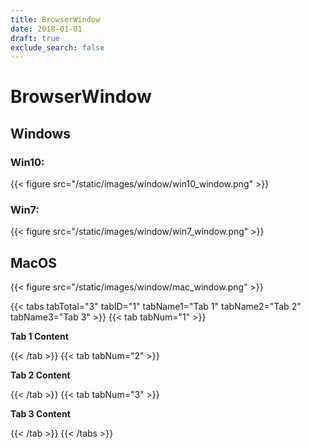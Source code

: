 ```yaml
---
title: BrowserWindow
date: 2018-01-01
draft: true
exclude_search: false
---
```


# BrowserWindow

## Windows

### Win10:

{{< figure src="/static/images/window/win10_window.png" >}}

### Win7:

{{< figure src="/static/images/window/win7_window.png" >}}

## MacOS

{{< figure src="/static/images/window/mac_window.png" >}}


{{< tabs tabTotal="3" tabID="1" tabName1="Tab 1" tabName2="Tab 2" tabName3="Tab 3" >}}
{{< tab tabNum="1" >}}

**Tab 1 Content**

{{< /tab >}}
{{< tab tabNum="2" >}}

**Tab 2 Content**

{{< /tab >}}
{{< tab tabNum="3" >}}

**Tab 3 Content**

{{< /tab >}}
{{< /tabs >}}